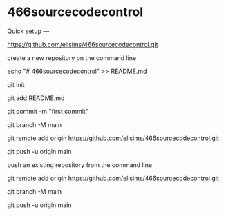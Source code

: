 # 466sourcecodecontrol

Quick setup —

https://github.com/elisims/466sourcecodecontrol.git



create a new repository on the command line

echo "# 466sourcecodecontrol" >> README.md

git init

git add README.md

git commit -m "first commit"

git branch -M main

git remote add origin https://github.com/elisims/466sourcecodecontrol.git

git push -u origin main




push an existing repository from the command line

git remote add origin https://github.com/elisims/466sourcecodecontrol.git

git branch -M main

git push -u origin main
